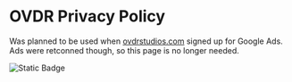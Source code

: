# OVDR Privacy Policy

Was planned to be used when [ovdrstudios.com](https://ovdrstudios.com) signed up for Google Ads. Ads were retconned though, so this page is no longer needed.

![Static Badge](https://img.shields.io/badge/-Defunct%20OVDR%20Studios%20Repository-darkred)
